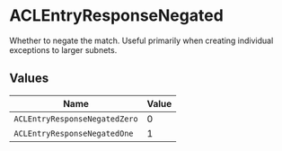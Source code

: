 # ACLEntryResponseNegated

Whether to negate the match. Useful primarily when creating individual exceptions to larger subnets.


## Values

| Name                          | Value                         |
| ----------------------------- | ----------------------------- |
| `ACLEntryResponseNegatedZero` | 0                             |
| `ACLEntryResponseNegatedOne`  | 1                             |